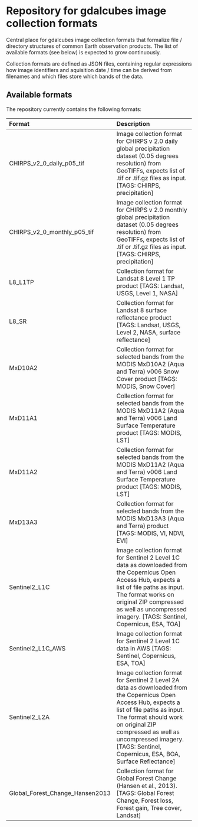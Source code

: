 # Repository for gdalcubes image collection formats

Central place for gdalcubes image collection formats that formalize file / directory structures
of common Earth observation products. The list of available formats (see below) is expected
to grow continuously.

Collection formats are defined as JSON files, containing regular expressions how
image identifiers and aquisition date / time can be derived from filenames and which files store which
bands of the data. 

## Available formats

The repository currently contains the following formats:

|Format                      |Description                                                                                                                                                                                                                                                                                   |
|:---------------------------|:---------------------------------------------------------------------------------------------------------------------------------------------------------------------------------------------------------------------------------------------------------------------------------------------|
|CHIRPS_v2_0_daily_p05_tif   |Image collection format for CHIRPS v 2.0 daily global precipitation dataset (0.05 degrees resolution) from GeoTIFFs, expects list of .tif or .tif.gz files as input. [TAGS: CHIRPS, precipitation]                                                                                            |
|CHIRPS_v2_0_monthly_p05_tif |Image collection format for CHIRPS v 2.0 monthly global precipitation dataset (0.05 degrees resolution) from GeoTIFFs, expects list of .tif or .tif.gz files as input. [TAGS: CHIRPS, precipitation]                                                                                          |
|L8_L1TP                     |Collection format for Landsat 8 Level 1 TP product [TAGS: Landsat, USGS, Level 1, NASA]                                                                                                                                                                                                       |
|L8_SR                       |Collection format for Landsat 8 surface reflectance product [TAGS: Landsat, USGS, Level 2, NASA, surface reflectance]                                                                                                                                                                         |
|MxD10A2                     |Collection format for selected bands from the MODIS MxD10A2 (Aqua and Terra) v006 Snow Cover product [TAGS: MODIS, Snow Cover]                                                                                                                                                                |
|MxD11A1                     |Collection format for selected bands from the MODIS MxD11A2 (Aqua and Terra) v006 Land Surface Temperature product [TAGS: MODIS, LST]                                                                                                                                                         |
|MxD11A2                     |Collection format for selected bands from the MODIS MxD11A2 (Aqua and Terra) v006 Land Surface Temperature product [TAGS: MODIS, LST]                                                                                                                                                         |
|MxD13A3                     |Collection format for selected bands from the MODIS MxD13A3 (Aqua and Terra) product [TAGS: MODIS, VI, NDVI, EVI]                                                                                                                                                                             |
|Sentinel2_L1C               |Image collection format for Sentinel 2 Level 1C data as downloaded from the Copernicus Open Access Hub, expects a list of file paths as input. The format works on original ZIP compressed as well as uncompressed imagery. [TAGS: Sentinel, Copernicus, ESA, TOA]                            |
|Sentinel2_L1C_AWS           |Image collection format for Sentinel 2 Level 1C data in AWS [TAGS: Sentinel, Copernicus, ESA, TOA]                                                                                                                                                                                            |
|Sentinel2_L2A               |Image collection format for Sentinel 2 Level 2A data as downloaded from the Copernicus Open Access Hub, expects a list of file paths as input. The format should work on original ZIP compressed as well as uncompressed imagery. [TAGS: Sentinel, Copernicus, ESA, BOA, Surface Reflectance] |
|Global_Forest_Change_Hansen2013               |Collection format for Global Forest Change (Hansen et al., 2013). [TAGS: Global Forest Change, Forest loss, Forest gain, Tree cover, Landsat] |